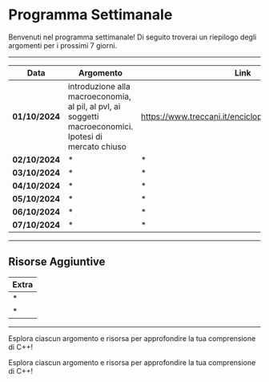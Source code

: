 # Programma Settimanale

Benvenuti nel programma settimanale! Di seguito troverai un riepilogo degli argomenti per i prossimi 7 giorni.

---

| **Data**       | **Argomento**                | **Link**                  | **Video**                                  |
|----------------|------------------------------|---------------------------|--------------------------------------------|
| **01/10/2024** | introduzione alla macroeconomia, al pil, al pvl, ai soggetti macroeconomici. Ipotesi di mercato chiuso| https://www.treccani.it/enciclopedia/macroeconomia/|[![video](https://img.youtube.com/vi/aUh7_Iy19oI/0.jpg)](https://youtu.be/aUh7_Iy19oI?si=iS3-6IC6oRi05EqM) |
| **02/10/2024** | *                            | *                         | *                                          |
| **03/10/2024** | *                            | *                         | *                                          |
| **04/10/2024** | *                            | *                         | *                                          |
| **05/10/2024** | *                            | *                         | *                                          |
| **06/10/2024** | *                            | *                         | *                                          |
| **07/10/2024** | *                            | *                         | *                                          |

---

## Risorse Aggiuntive

| **Extra**                       |
|---------------------------------|
| *                               |
| *                               |

---

Esplora ciascun argomento e risorsa per approfondire la tua comprensione di C++!


Esplora ciascun argomento e risorsa per approfondire la tua comprensione di C++!
